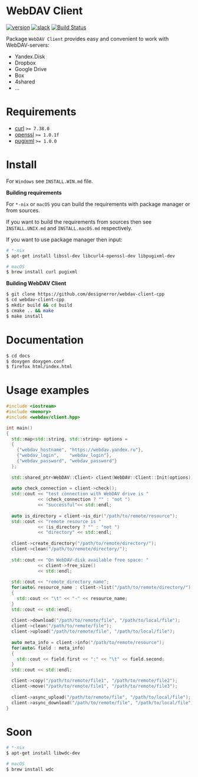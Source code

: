 WebDAV Client
===
[![version](https://img.shields.io/badge/version-0.9.9-brightgreen.svg)](https://github.com/designerror/webdav-client-cpp/releases/tag/v0.9.9)
[![slack](https://img.shields.io/badge/slack-online-E32475.svg)](http://webdav.slack.com)
[![Build Status](https://travis-ci.org/designerror/webdav-client-cpp.svg?branch=v0.9.8)](https://travis-ci.org/designerror/webdav-client-cpp)

Package ```WebDAV Client``` provides easy and convenient to work with WebDAV-servers:

 - Yandex.Disk
 - Dropbox
 - Google Drive
 - Box
 - 4shared
 - ...

Requirements
===

 - [curl](https://github.com/curl/curl) `>= 7.38.0`
 - [openssl](https://github.com/openssl/openssl) `>= 1.0.1f`
 - [pugixml](https://github.com/zeux/pugixml) `>= 1.0.0`

Install
===

For `Windows` see `INSTALL.WIN.md` file.

**Building requirements**

For `*-nix` or `macOS` you can build the requirements with package manager or from sources.

If you want to build the requirements from sources then see `INSTALL.UNIX.md` and `INSTALL.macOS.md` respectively.

If you want to use package manager then input:

```bash
# *-nix
$ apt-get install libssl-dev libcurl4-openssl-dev libpugixml-dev

# macOS
$ brew install curl pugixml
```

**Building WebDAV Client**

```bash
$ git clone https://github.com/designerror/webdav-client-cpp
$ cd webdav-client-cpp
$ mkdir build && cd build
$ cmake .. && make
$ make install
```

Documentation
===

```bash
$ cd docs
$ doxygen doxygen.conf
$ firefox html/index.html
```

Usage examples
===

```c++
#include <iostream>
#include <memory>
#include <webdav/client.hpp>

int main()
{
  std::map<std::string, std::string> options =
  {
    {"webdav_hostname", "https://webdav.yandex.ru"},
    {"webdav_login",    "webdav_login"},
    {"webdav_password", "webdav_password"}
  };
            
  std::shared_ptr<WebDAV::Client> client(WebDAV::Client::Init(options));
  
  auto check_connection = client->check();
  std::cout << "test connection with WebDAV drive is " 
            << (check_connection ? "" : "not ")
            << "successful"<< std::endl;
  
  auto is_directory = client->is_dir("/path/to/remote/resource");
  std::cout << "remote resource is " 
            << (is_directory ? "" : "not ") 
            << "directory" << std::endl;
  
  client->create_directory("/path/to/remote/directory/");
  client->clean("/path/to/remote/directory/");
  
  std::cout << "On WebDAV-disk available free space: " 
            << client->free_size() 
            << std::endl;
  
  std::cout << "remote_directory_name";
  for(auto& resource_name : client->list("/path/to/remote/directory/"))
  {
    std::cout << "\t" << "-" << resource_name;
  }
  std::cout << std::endl;
  
  client->download("/path/to/remote/file", "/path/to/local/file");
  client->clean("/path/to/remote/file");
  client->upload("/path/to/remote/file", "/path/to/local/file");
  
  auto meta_info = client->info("/path/to/remote/resource");
  for(auto& field : meta_info)
  {
    std::cout << field.first << ":" << "\t" << field.second;
  }
  std::cout << std::endl;

  client->copy("/path/to/remote/file1", "/path/to/remote/file2");
  client->move("/path/to/remote/file1", "/path/to/remote/file3");
  
  client->async_upload("/path/to/remote/file", "/path/to/local/file");
  client->async_download("/path/to/remote/file", "/path/to/local/file");
}
```

Soon
===
```bash
# *-nix
$ apt-get install libwdc-dev

# macOS
$ brew install wdc
```
